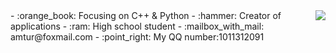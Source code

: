 <img align="right" src="https://github-readme-stats.vercel.app/api?username=AMT-J&show_icons=true&icon_color=CE1D2D&text_color=718096&bg_color=ffffff&hide_title=true" />
- :orange_book: Focusing on C++ & Python  
- :hammer: Creator of applications  
- :ram: High school student  
- :mailbox_with_mail: amtur@foxmail.com
- :point_right: My QQ number:1011312091
<!---
AMT-J/AMT-J is a ✨ special ✨ repository because its `README.md` (this file) appears on your GitHub profile.
You can click the Preview link to take a look at your changes.
--->
